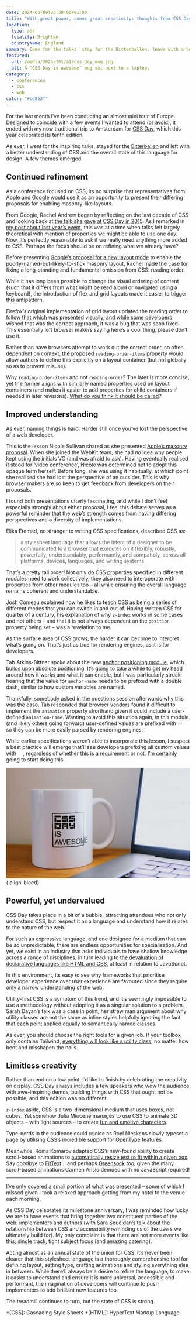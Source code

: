 ```yaml
---
date: 2024-06-09T23:30:00+01:00
title: "With great power, comes great creativity: thoughts from CSS Day 2024"
location:
  type: adr
  locality: Brighton
  countryName: England
summary: Come for the talks, stay for the Bitterballen, leave with a better understanding of a beautifully comprehensive tool for design.
featured:
  url: /media/2024/161/a1/css_day_mug.jpg
  alt: A ‘CSS Day is awesome’ mug sat next to a laptop.
category:
  - conferences
  - css
  - web
color: "#cd853f"
---
```


For the last month I’ve been conducting an almost mini tour of Europe. Designed to coincide with a few events I wanted to attend ([or avoid][2]), it ended with my now traditional trip to Amsterdam for [CSS Day][1], which this year celebrated its tenth edition.

As ever, I went for the inspiring talks, stayed for the [Bitterballen][3] and left with a better understanding of CSS and the overall state of this language for design. A few themes emerged.

## Continued refinement

As a conference focused on CSS, its no surprise that representatives from Apple and Google would use it as an opportunity to present their differing proposals for enabling masonry-like layouts.

From Google, Rachel Andrew began by reflecting on the last decade of CSS and looking back at [the talk she gave at CSS Day in 2015][4]. As I remarked in [my post about last year’s event][5], this was at a time when talks felt largely theoretical with mention of properties we might be able to use one day. Now, it’s perfectly reasonable to ask if we really need anything more added to CSS. Perhaps the focus should be on refining what we already have?

Before presenting [Google’s proposal for a new layout mode][6] to enable the poorly-named-but-likely-to-stick masonry layout, Rachel made the case for fixing a long-standing and fundamental omission from CSS: reading order.

While it has long been possible to change the visual ordering of content (such that it differs from what might be read aloud or navigated using a keyboard), the introduction of flex and grid layouts made it easier to trigger this antipattern.

Firefox’s original implementation of grid layout updated the reading order to follow that which was presented visually, and while some developers wished that was the correct approach, it was a bug that was soon fixed. This essentially left browser makers saying here’s a cool thing, please don’t use it.

Rather than have browsers attempt to work out the correct order, so often dependent on context, [the proposed `reading-order-items` property][7] would allow authors to define this explicitly on a layout container (but not globally so as to prevent misuse).

Why `reading-order-items` and not `reading-order`? The later is more concise, yet the former aligns with similarly named properties used on layout containers (and makes it easier to add properties for child containers if needed in later revisions). [What do you think it should be called][8]?

## Improved understanding

As ever, naming things is hard. Harder still once you’ve lost the perspective of a web developer.

This is the lesson Nicole Sullivan shared as she presented [Apple’s masonry proposal][9]. When she joined the WebKit team, she had no idea why people kept using the initials VC (and was afraid to ask). Having eventually realised it stood for ‘video conference’, Nicole was determined not to adopt this opaque term herself. Before long, she was using it habitually, at which point she realised she had lost the perspective of an outsider. This is why browser makers are so keen to get feedback from developers on their proposals.

I found both presentations utterly fascinating, and while I don’t feel especially strongly about either proposal, I feel this debate serves as a powerful reminder that the web’s strength comes from having differing perspectives and a diversity of implementations.

Elika Etemad, no stranger to writing CSS specifications, described CSS as:

> a stylesheet language that allows the intent of a designer to be communicated to a browser that executes on it flexibly, robustly, powerfully, understandably, performantly, and compatibly, across all platforms, devices, languages, and writing systems.

That’s a pretty tall order! Not only do CSS properties specified in different modules need to work collectively, they also need to interoperate with properties from other modules too – all while ensuring the overall language remains coherent and understandable.

Josh Comeau explained how he likes to teach CSS as being a series of different modes that you can switch in and out of. Having written CSS for quarter of a century, his explanation of why `z-index` works in some cases and not others – and that it is not always dependent on the `position` property being set – was a revelation to me.

As the surface area of CSS grows, the harder it can become to interpret what’s going on. That’s just as true for rendering engines, as it is for developers.

Tab Atkins-Bittner spoke about the new [anchor positioning module][10], which builds upon absolute positioning. It’s going to take a while to get my head around how it works and what it can enable, but I was particularly struck hearing that the value for `anchor-name` needs to be prefixed with a double dash, similar to how custom variables are named.

Thankfully, somebody asked in the questions session afterwards why this was the case. Tab responded that browser vendors found it difficult to implement the `animation` property shorthand given it could include a user-defined `animation-name`. Wanting to avoid this situation again, in this module (and likely others going forward) user-defined values are prefixed with `--` so they can be more easily parsed by rendering engines.

While earlier specifications weren’t able to incorporate this lesson, I suspect a best practice will emerge that’ll see developers prefixing all custom values with `--`, regardless of whether this is a requirement or not. I’m certainly going to start doing this.

![A white mug with a variation of the ‘CSS is awesome’ logo on it, adapted to say CSS Day is awesome.](../media/2024/161/a1/css_day_mug.jpg "CSS Day is awesome – and I now have a mug to prove it.")
{.align-bleed}

## Powerful, yet undervalued

CSS Day takes place in a bit of a bubble, attracting attendees who not only understand CSS, but respect it as a language and understand how it relates to the nature of the web.

For such an expressive language, and one designed for a medium that can be so unpredictable, there are endless opportunities for specialisation. And yet, we exist in an industry that asks individuals to have shallow knowledge across a range of disciplines, in turn leading to [the devaluation of declarative languages like HTML and CSS][11], at least in relation to JavaScript.

In this environment, its easy to see why frameworks that prioritise developer experience over user experience are favoured since they require only a narrow understanding of the web.

Utility-first CSS is a symptom of this trend, and it’s seemingly impossible to use a methodology without adopting it as a singular solution to a problem. Sarah Dayan’s talk was a case in point, her straw man argument about why utility classes are not the same as inline styles helpfully ignoring the fact that each point applied equally to semantically named classes.

As ever, you should choose the right tools for a given job. If your toolbox only contains Tailwind, [everything will look like a utility class][12], no matter how bent and misshapen the nails.

## Limitless creativity

Rather than end on a low point, I’d like to finish by celebrating the creativity on display. CSS Day always includes a few speakers who wow the audience with awe-inspiring demos, building things with CSS that ought not be possible, and this edition was no different.

`z-index` aside, CSS is a two-dimensional medium that uses boxes, not cubes. Yet somehow Julia Miocene manages to use CSS to animate 3D objects – with light sources – to create [fun and emotive characters][13].

Type-nerds in the audience could rejoice as Roel Nieskens slowly typeset a page by utilising CSS’s incredible support for OpenType features.

Meanwhile, Roma Komarov adapted CSS’s new-found ability to create scroll-based animations to [automatically resize text to fit within a given box][14]. Say goodbye to [FitText][15]… and perhaps [Greensock][16] too, given the many scroll-based animations Carmen Ansio demoed with no JavaScript required!

---

I’ve only covered a small portion of what was presented – some of which I missed given I took a relaxed approach getting from my hotel to the venue each morning.

As CSS Day celebrates its milestone anniversary, I was reminded how lucky we are to have events that bring together two constituent parties of the web: implementors and authors (with Sara Soueidan’s talk about the relationship between CSS and accessibility reminding us of the users we ultimately build for). My only complaint is that there are not more events like this; single track, tight subject focus (and amazing catering).

Acting almost as an annual state of the union for CSS, it’s never been clearer that this stylesheet language is a thoroughly comprehensive tool for defining layout, setting type, crafting animations and styling everything else in between. While there’ll always be a desire to refine the language, to make it easier to understand and ensure it is more universal, accessible and performant, the imagination of developers will continue to push implementors to add brilliant new features too.

The treadmill continues to turn, but the state of CSS is strong.

[1]: https://cssday.nl/2024
[2]: /2024/135/a1/conferences/
[3]: https://en.wikipedia.org/wiki/Bitterballen
[4]: https://vimeo.com/133642780
[5]: /2023/162/a1/css_day/
[6]: https://developer.chrome.com/blog/masonry
[7]: https://drafts.csswg.org/css-display-4/#reading-order-items
[8]: https://github.com/w3c/csswg-drafts/issues/9921
[9]: https://webkit.org/blog/15269/help-us-invent-masonry-layouts-for-css-grid-level-3/
[10]: https://drafts.csswg.org/css-anchor-position-1/
[11]: https://heydonworks.com/article/reluctant-gatekeeping:-the-problem-with-full-stack/
[12]: https://pdx.su/blog/2023-07-26-tailwind-and-the-death-of-craftsmanship/
[13]: https://codepen.io/miocene
[14]: https://kizu.dev/fit-to-width-text/
[15]: http://fittextjs.com
[16]: https://gsap.com

*[CSS]: Cascading Style Sheets
*[HTML]: HyperText Markup Language
